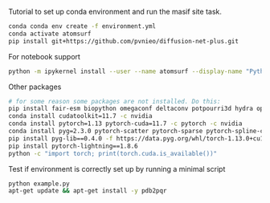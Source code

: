 Tutorial to set up conda environment and run the masif site task.

```bash
conda conda env create -f environment.yml
conda activate atomsurf
pip install git+https://github.com/pvnieo/diffusion-net-plus.git
```
For notebook support
```bash
python -m ipykernel install --user --name atomsurf --display-name "Python (atomsurf)"
```
Other packages
```bash
# for some reason some packages are not installed. Do this:
pip install fair-esm biopython omegaconf deltaconv potpourri3d hydra open3d
conda install cudatoolkit=11.7 -c nvidia
conda install pytorch=1.13 pytorch-cuda=11.7 -c pytorch -c nvidia
conda install pyg=2.3.0 pytorch-scatter pytorch-sparse pytorch-spline-conv pytorch-cluster -c pyg
pip install pyg-lib==0.4.0 -f https://data.pyg.org/whl/torch-1.13.0+cu117.html
pip install pytorch-lightning==1.8.6
python -c "import torch; print(torch.cuda.is_available())"
```
Test if environment is correctly set up by running a minimal script
```bash
python example.py
apt-get update && apt-get install -y pdb2pqr
```
